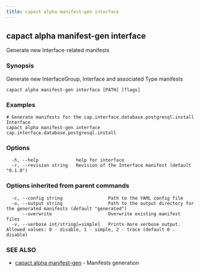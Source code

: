 ```yaml
---
title: capact alpha manifest-gen interface
---
```


## capact alpha manifest-gen interface

Generate new Interface-related manifests

### Synopsis

Generate new InterfaceGroup, Interface and associated Type manifests

```
capact alpha manifest-gen interface [PATH] [flags]
```

### Examples

```
# Generate manifests for the cap.interface.database.postgresql.install Interface
capact alpha manifest-gen interface cap.interface.database.postgresql.install
```

### Options

```
  -h, --help              help for interface
  -r, --revision string   Revision of the Interface manifest (default "0.1.0")
```

### Options inherited from parent commands

```
  -c, --config string                 Path to the YAML config file
  -o, --output string                 Path to the output directory for the generated manifests (default "generated")
      --overwrite                     Overwrite existing manifest files
  -v, --verbose int/string[=simple]   Prints more verbose output. Allowed values: 0 - disable, 1 - simple, 2 - trace (default 0 - disable)
```

### SEE ALSO

* [capact alpha manifest-gen](capact_alpha_manifest-gen.md)	 - Manifests generation

